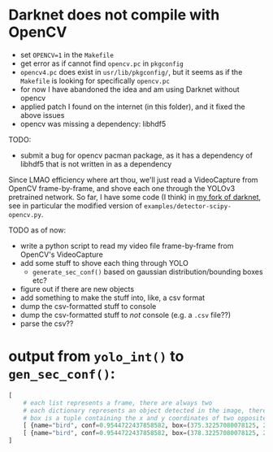 # Darknet does not compile with OpenCV
* set `OPENCV=1` in the `Makefile`
* get error as if cannot find `opencv.pc` in `pkgconfig`
* `opencv4.pc` does exist in `usr/lib/pkgconfig/`, but
it seems as if the `Makefile` is looking for specifically `opencv.pc`
* for now I have abandoned the idea and am using Darknet without opencv
* applied patch I found on the internet (in this folder), and it fixed the
above issues
* opencv was missing a dependency: libhdf5

TODO:
* submit a bug for opencv pacman package, as it has a dependency
of libhdf5 that is not written in as a dependency

Since LMAO efficiency where art thou, we'll just read a VideoCapture
from OpenCV frame-by-frame, and shove each one through the YOLOv3
pretrained network. So far, I have some code (I think) in
[my fork of darknet](https://github.com/DanielShteinbok/darknet),
see in particular the modified version of `examples/detector-scipy-opencv.py`.

TODO as of now:
* write a python script to read my video file frame-by-frame from OpenCV's VideoCapture
* add some stuff to shove each thing through YOLO
	* `generate_sec_conf()` based on gaussian distribution/bounding boxes etc?
* figure out if there are new objects
* add something to make the stuff into, like, a csv format
* dump the csv-formatted stuff to console
* dump the csv-formatted stuff to *not* console (e.g. a `.csv` file??)
* parse the csv??

# output from `yolo_int()` to `gen_sec_conf()`:
```python
[
	# each list represents a frame, there are always two
	# each dictionary represents an object detected in the image, there can be any number
	# box is a tuple containing the x and y coordinates of two opposite corners
	[ {name="bird", conf=0.9544722437858582, box=(375.32257080078125, 269.09912109375, 516.5489501953125, 352.8339538574219)}, ...]
	[ {name="bird", conf=0.9544722437858582, box=(378.32257080078125, 279.09912109375, 516.2489501953125, 354.8339538574219)}, ...]
]
```
